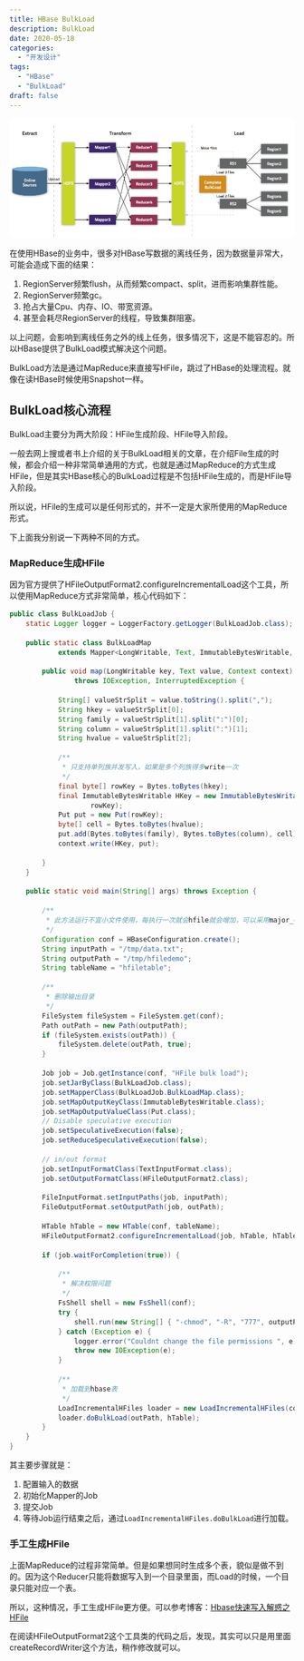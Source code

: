 ```yaml
---
title: HBase BulkLoad
description: BulkLoad
date: 2020-05-18
categories:
  - "开发设计"
tags:
  - "HBase"
  - "BulkLoad"
draft: false
---
```

![20200727110435](https://raw.githubusercontent.com/hujianxin/pico/master/img/20200727110435.png)

在使用HBase的业务中，很多对HBase写数据的离线任务，因为数据量非常大，可能会造成下面的结果：
1. RegionServer频繁flush，从而频繁compact、split，进而影响集群性能。
2. RegionServer频繁gc。
3. 抢占大量Cpu、内存、IO、带宽资源。
4. 甚至会耗尽RegionServer的线程，导致集群阻塞。

以上问题，会影响到离线任务之外的线上任务，很多情况下，这是不能容忍的。所以HBase提供了BulkLoad模式解决这个问题。

BulkLoad方法是通过MapReduce来直接写HFile，跳过了HBase的处理流程。就像在读HBase时候使用Snapshot一样。

## BulkLoad核心流程
BulkLoad主要分为两大阶段：HFile生成阶段、HFile导入阶段。

一般去网上搜或者书上介绍的关于BulkLoad相关的文章，在介绍File生成的时候，都会介绍一种非常简单通用的方式，也就是通过MapReduce的方式生成HFile，但是其实HBase核心的BulkLoad过程是不包括HFile生成的，而是HFile导入阶段。

所以说，HFile的生成可以是任何形式的，并不一定是大家所使用的MapReduce形式。

下上面我分别说一下两种不同的方式。

### MapReduce生成HFile
因为官方提供了HFileOutputFormat2.configureIncrementalLoad这个工具，所以使用MapReduce方式非常简单，核心代码如下：

```java
public class BulkLoadJob {
    static Logger logger = LoggerFactory.getLogger(BulkLoadJob.class);

    public static class BulkLoadMap
            extends Mapper<LongWritable, Text, ImmutableBytesWritable, Put> {

        public void map(LongWritable key, Text value, Context context)
                throws IOException, InterruptedException {

            String[] valueStrSplit = value.toString().split(",");
            String hkey = valueStrSplit[0];
            String family = valueStrSplit[1].split(":")[0];
            String column = valueStrSplit[1].split(":")[1];
            String hvalue = valueStrSplit[2];

            /**
             * 只支持单列族并发写入，如果是多个列族得多write一次
             */
            final byte[] rowKey = Bytes.toBytes(hkey);
            final ImmutableBytesWritable HKey = new ImmutableBytesWritable(
                    rowKey);
            Put put = new Put(rowKey);
            byte[] cell = Bytes.toBytes(hvalue);
            put.add(Bytes.toBytes(family), Bytes.toBytes(column), cell);
            context.write(HKey, put);

        }
    }

    public static void main(String[] args) throws Exception {

        /**
         * 此方法运行不宜小文件使用，每执行一次就会hfile就会增加，可以采用major_compact 'tablename' 进行合并
         */
        Configuration conf = HBaseConfiguration.create();
        String inputPath = "/tmp/data.txt";
        String outputPath = "/tmp/hfiledemo";
        String tableName = "hfiletable";

        /**
         * 删除输出目录
         */
        FileSystem fileSystem = FileSystem.get(conf);
        Path outPath = new Path(outputPath);
        if (fileSystem.exists(outPath)) {
            fileSystem.delete(outPath, true);
        }

        Job job = Job.getInstance(conf, "HFile bulk load");
        job.setJarByClass(BulkLoadJob.class);
        job.setMapperClass(BulkLoadJob.BulkLoadMap.class);
        job.setMapOutputKeyClass(ImmutableBytesWritable.class);
        job.setMapOutputValueClass(Put.class);
        // Disable speculative execution
        job.setSpeculativeExecution(false);
        job.setReduceSpeculativeExecution(false);

        // in/out format
        job.setInputFormatClass(TextInputFormat.class);
        job.setOutputFormatClass(HFileOutputFormat2.class);

        FileInputFormat.setInputPaths(job, inputPath);
        FileOutputFormat.setOutputPath(job, outPath);

        HTable hTable = new HTable(conf, tableName);
        HFileOutputFormat2.configureIncrementalLoad(job, hTable, hTable);

        if (job.waitForCompletion(true)) {

            /**
             * 解决权限问题
             */
            FsShell shell = new FsShell(conf);
            try {
                shell.run(new String[] { "-chmod", "-R", "777", outputPath });
            } catch (Exception e) {
                logger.error("Couldnt change the file permissions ", e);
                throw new IOException(e);
            }

            /**
             * 加载到hbase表
             */
            LoadIncrementalHFiles loader = new LoadIncrementalHFiles(conf);
            loader.doBulkLoad(outPath, hTable);
        }
    }
}
```

其主要步骤就是：
1. 配置输入的数据
2. 初始化Mapper的Job
3. 提交Job
4. 等待Job运行结束之后，通过`LoadIncrementalHFiles.doBulkLoad`进行加载。

### 手工生成HFile
上面MapReduce的过程非常简单。但是如果想同时生成多个表，貌似是做不到的。因为这个Reducer只能将数据写入到一个目录里面，而Load的时候，一个目录只能对应一个表。

所以，这种情况，手工生成HFile更方便。可以参考博客：[Hbase快速写入解惑之HFile](http://www.zhangrenhua.com/2016/01/28/hadoop-Hbase%E5%BF%AB%E9%80%9F%E5%86%99%E5%85%A5%E8%A7%A3%E6%83%91%E4%B9%8BHFile/)

在阅读HFileOutputFormat2这个工具类的代码之后，发现，其实可以只是用里面createRecordWriter这个方法，稍作修改就可以。